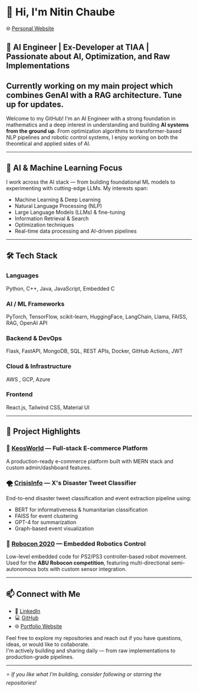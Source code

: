# 👋 Hi, I'm Nitin Chaube

🌐 [Personal Website](https://nitinchaube.github.io/personal-website/)

## 🧠 AI Engineer | Ex-Developer at TIAA | Passionate about AI, Optimization, and Raw Implementations

## Currently working on my main project which combines GenAI with a RAG architecture. Tune up for updates.

Welcome to my GitHub! I'm an AI Engineer with a strong foundation in mathematics and a deep interest in understanding and building **AI systems from the ground up**. From optimization algorithms to transformer-based NLP pipelines and robotic control systems, I enjoy working on both the theoretical and applied sides of AI.

---

## 🔬 AI & Machine Learning Focus

I work across the AI stack — from building foundational ML models to experimenting with cutting-edge LLMs. My interests span:

- Machine Learning & Deep Learning
- Natural Language Processing (NLP)
- Large Language Models (LLMs) & fine-tuning
- Information Retrieval & Search
- Optimization techniques
- Real-time data processing and AI-driven pipelines

---

## 🛠️ Tech Stack

### **Languages**
Python, C++, Java, JavaScript, Embedded C

### **AI / ML Frameworks**
PyTorch, TensorFlow, scikit-learn, HuggingFace, LangChain, Llama, FAISS, RAG, OpenAI API

### **Backend & DevOps**
Flask, FastAPI, MongoDB, SQL, REST APIs, Docker, GitHub Actions, JWT

### **Cloud & Infrastructure**
AWS , GCP, Azure 

### **Frontend**
React.js, Tailwind CSS, Material UI

---



## 🚀 Project Highlights

### 🛒 [KeosWorld](https://github.com/nitinchaube/KeosWorld) — Full-stack E-commerce Platform  
A production-ready e-commerce platform built with MERN stack and custom admin/dashboard features.

### 🌪️ [CrisisInfo](https://github.com/nitinchaube/CrisisInfo) — X's Disaster Tweet Classifier  
End-to-end disaster tweet classification and event extraction pipeline using:
- BERT for informativeness & humanitarian classification  
- FAISS for event clustering  
- GPT-4 for summarization  
- Graph-based event visualization

### 🤖 [Robocon 2020](https://github.com/nitinchaube/Robocon2020) — Embedded Robotics Control  
Low-level embedded code for PS2/PS3 controller-based robot movement.  
Used for the **ABU Robocon competition**, featuring multi-directional semi-autonomous bots with custom sensor integration.

---

## 📫 Connect with Me

- 🔗 [LinkedIn](https://www.linkedin.com/in/nitin-chaube-421572181/)
- 💻 [GitHub](https://github.com/nitinchaube)
- 🌐 [Portfolio Website](https://nitinchaube.github.io/personal-website/)

Feel free to explore my repositories and reach out if you have questions, ideas, or would like to collaborate.  
I'm actively building and sharing daily — from raw implementations to production-grade pipelines.

---

⭐️ *If you like what I’m building, consider following or starring the repositories!*
